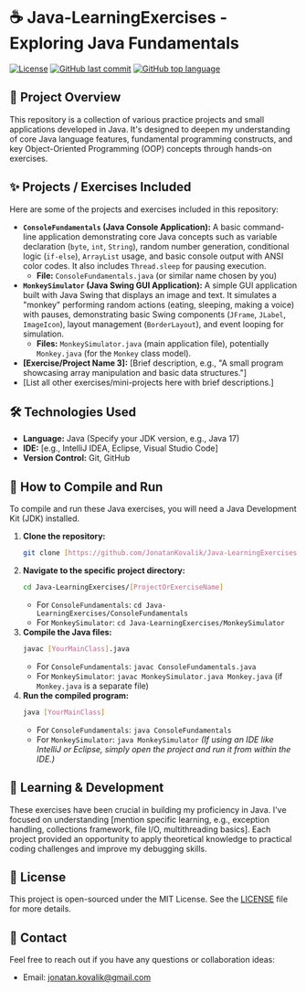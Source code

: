 # ☕ Java-LearningExercises - Exploring Java Fundamentals

[![License](https://img.shields.io/github/license/JonatanKovalik/Java-LearningExercises?style=flat)](https://github.com/JonatanKovalik/Java-LearningExercises/blob/main/LICENSE)
[![GitHub last commit](https://img.shields.io/github/last-commit/JonatanKovalik/Java-LearningExercises?style=flat)](https://github.com/JonatanKovalik/Java-LearningExercises/commits/main)
[![GitHub top language](https://img.shields.io/github/languages/top/JonatanKovalik/Java-LearningExercises?style=flat)](https://github.com/JonatanKovalik/Java-LearningExercises)

## 📜 Project Overview

This repository is a collection of various practice projects and small applications developed in Java. It's designed to deepen my understanding of core Java language features, fundamental programming constructs, and key Object-Oriented Programming (OOP) concepts through hands-on exercises.

## ✨ Projects / Exercises Included

Here are some of the projects and exercises included in this repository:

* **`ConsoleFundamentals` (Java Console Application):** A basic command-line application demonstrating core Java concepts such as variable declaration (`byte`, `int`, `String`), random number generation, conditional logic (`if-else`), `ArrayList` usage, and basic console output with ANSI color codes. It also includes `Thread.sleep` for pausing execution.
    * **File:** `ConsoleFundamentals.java` (or similar name chosen by you)
* **`MonkeySimulator` (Java Swing GUI Application):** A simple GUI application built with Java Swing that displays an image and text. It simulates a "monkey" performing random actions (eating, sleeping, making a voice) with pauses, demonstrating basic Swing components (`JFrame`, `JLabel`, `ImageIcon`), layout management (`BorderLayout`), and event looping for simulation.
    * **Files:** `MonkeySimulator.java` (main application file), potentially `Monkey.java` (for the `Monkey` class model).
* **[Exercise/Project Name 3]:** [Brief description, e.g., "A small program showcasing array manipulation and basic data structures."]
* [List all other exercises/mini-projects here with brief descriptions.]

## 🛠️ Technologies Used

* **Language:** Java (Specify your JDK version, e.g., Java 17)
* **IDE:** [e.g., IntelliJ IDEA, Eclipse, Visual Studio Code]
* **Version Control:** Git, GitHub

## 🚀 How to Compile and Run

To compile and run these Java exercises, you will need a Java Development Kit (JDK) installed.

1.  **Clone the repository:**
    ```bash
    git clone [https://github.com/JonatanKovalik/Java-LearningExercises.git](https://github.com/JonatanKovalik/Java-LearningExercises.git)
    ```
2.  **Navigate to the specific project directory:**
    ```bash
    cd Java-LearningExercises/[ProjectOrExerciseName]
    ```
    * For `ConsoleFundamentals`: `cd Java-LearningExercises/ConsoleFundamentals`
    * For `MonkeySimulator`: `cd Java-LearningExercises/MonkeySimulator`
3.  **Compile the Java files:**
    ```bash
    javac [YourMainClass].java
    ```
    * For `ConsoleFundamentals`: `javac ConsoleFundamentals.java`
    * For `MonkeySimulator`: `javac MonkeySimulator.java Monkey.java` (if `Monkey.java` is a separate file)
4.  **Run the compiled program:**
    ```bash
    java [YourMainClass]
    ```
    * For `ConsoleFundamentals`: `java ConsoleFundamentals`
    * For `MonkeySimulator`: `java MonkeySimulator`
    *(If using an IDE like IntelliJ or Eclipse, simply open the project and run it from within the IDE.)*

## 🧠 Learning & Development

These exercises have been crucial in building my proficiency in Java. I've focused on understanding [mention specific learning, e.g., exception handling, collections framework, file I/O, multithreading basics]. Each project provided an opportunity to apply theoretical knowledge to practical coding challenges and improve my debugging skills.

## 📄 License

This project is open-sourced under the MIT License. See the [LICENSE](LICENSE) file for more details.

## 📧 Contact

Feel free to reach out if you have any questions or collaboration ideas:
* Email: jonatan.kovalik@gmail.com
